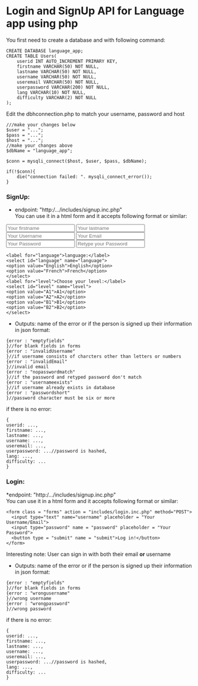 # Login and SignUp API for Language app using php
You first need to create a database and with following command:
```
CREATE DATABASE language_app;
CREATE TABLE Users(
    userid INT AUTO_INCREMENT PRIMARY KEY,
    firstname VARCHAR(50) NOT NULL,
    lastname VARCHAR(50) NOT NULL,
    username VARCHAR(50) NOT NULL,
    useremail VARCHAR(50) NOT NULL,
    userpassword VARCHAR(200) NOT NULL,
    lang VARCHAR(10) NOT NULL,
    difficulty VARCHAR(2) NOT NULL 
);
```
Edit the dbhconnection.php to match your username, password and host
```
///make your changes below
$user = "...";
$pass = "...";
$host = "...";
//make your changes above
$dbName = "language_app";

$conn = mysqli_connect($host, $user, $pass, $dbName);

if(!$conn){
    die("connection failed: ". mysqli_connect_error());
}
```
### SignUp: 
* endpoint: "http:/.../includes/signup.inc.php"<br/>
You can use it in a html form and it accepts following format or similar:

<form class = "forms" action = "includes/signup.inc.php" method="POST">
    <input type="text" name="firstname" placeholder = "Your firstname">
    <input type="text" name="lastname" placeholder = "Your lastname">
    <input type="text" name="username" placeholder = "Your Username">
    <input type="text" name="email" placeholder = "Your Email">
    <input type="password" name = "password" placeholder = "Your Password">
    <input type="password" name = "repassword" placeholder = "Retype your Password">
    
    <label for="language">language:</label>
    <select id="language" name="language">
    <option value="English">English</option>
    <option value="French">French</option>
    </select>
    <label for="level">Choose your level:</label>
    <select id="level" name="level">
    <option value="A1">A1</option>
    <option value="A2">A2</option>
    <option value="B1">B1</option>
    <option value="B2">B2</option>
    </select>
  * Outputs: name of the error or if the person is signed up their information in json format:
  ```
  {error : "emptyfields"
  }//for blank fields in forms
  {error : "invalidUsername"
  }//if username consists of charcters other than letters or numbers
  {error : "invalidEmail"
  }//invalid email
  {error : "nopasswordmatch"
  }//if the password and retyped password don't match
  {error : "usernameexists"
  }//if username already exists in database
  {error : "passwordshort"
  }//password character must be six or more
  ```
  if there is no error:
  ```
  {
  userid: ...,
  firstname: ...,
  lastname: ...,
  username: ...,
  useremail: ...,
  userpassword: ...//password is hashed,
  lang: ...,
  difficulty: ...
  }
  ```
  
  
  ### Login:
  *endpoint: "http:/.../includes/signup.inc.php"<br/>
  You can use it in a html form and it accepts following format or similar:
  ```
  <form class = "forms" action = "includes/login.inc.php" method="POST">
    <input type="text" name="username" placeholder = "Your Username/Email">
    <input type="password" name = "password" placeholder = "Your Password">
    <button type = "submit" name = "submit">Log in!</button>
</form>
  ```
  Interesting note: User can sign in with both their email **or** username
  * Outputs: name of the error or if the person is signed up their information in json format:
   ```
  {error : "emptyfields"
  }//for blank fields in forms
  {error : "wrongusername"
  }//wrong username
  {error : "wrongpassword"
  }//wrong password
  ```
  if there is no error:
  ```
  {
  userid: ...,
  firstname: ...,
  lastname: ...,
  username: ...,
  useremail: ...,
  userpassword: ...//password is hashed,
  lang: ...,
  difficulty: ...
  }
  ```
